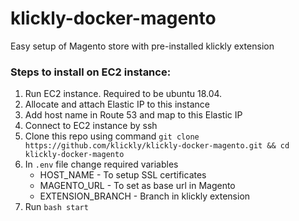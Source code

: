 # klickly-docker-magento
Easy setup of Magento store with pre-installed klickly extension

### Steps to install on EC2 instance:
1. Run EC2 instance. Required to be ubuntu 18.04.
2. Allocate and attach Elastic IP to this instance
3. Add host name in Route 53 and map to this Elastic IP
4. Connect to EC2 instance by ssh
5. Clone this repo using command `git clone https://github.com/klickly/klickly-docker-magento.git && cd klickly-docker-magento`
6. In `.env` file change required variables
   - HOST_NAME - To setup SSL certificates
   - MAGENTO_URL - To set as base url in Magento
   - EXTENSION_BRANCH - Branch in klickly extension
7. Run `bash start`